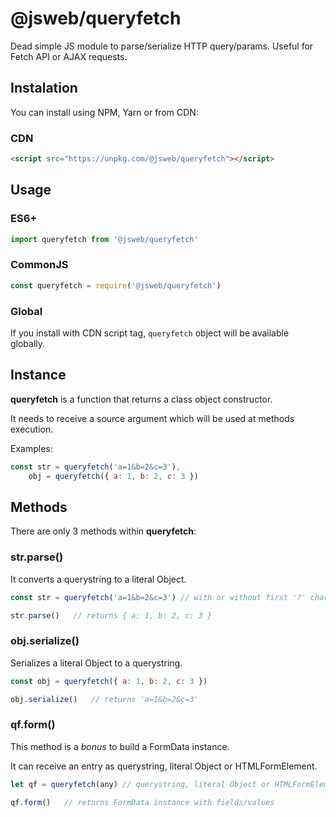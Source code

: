 # @jsweb/queryfetch

Dead simple JS module to parse/serialize HTTP query/params. Useful for Fetch API or AJAX requests.

## Instalation

You can install using NPM, Yarn or from CDN:

### CDN

```html
<script src="https://unpkg.com/@jsweb/queryfetch"></script>
```

## Usage

### ES6+

```javascript
import queryfetch from '@jsweb/queryfetch'
```

### CommonJS

```javascript
const queryfetch = require('@jsweb/queryfetch')
```

### Global

If you install with CDN script tag, `queryfetch` object will be available globally.

## Instance

**queryfetch** is a function that returns a class object constructor.

It needs to receive a source argument which will be used at methods execution.

Examples:

```javascript
const str = queryfetch('a=1&b=2&c=3'),
	obj = queryfetch({ a: 1, b: 2, c: 3 })
```

## Methods

There are only 3 methods within **queryfetch**:

### str.parse()

It converts a querystring to a literal Object.

```javascript
const str = queryfetch('a=1&b=2&c=3') // with or without first '?' char

str.parse()   // returns { a: 1, b: 2, c: 3 }
```

### obj.serialize()

Serializes a literal Object to a querystring.

```javascript
const obj = queryfetch({ a: 1, b: 2, c: 3 })

obj.serialize()   // returns 'a=1&b=2&c=3'
```

### qf.form()

This method is a *bonus* to build a FormData instance.

It can receive an entry as querystring, literal Object or HTMLFormElement.

```javascript
let qf = queryfetch(any) // querystring, literal Object or HTMLFormElement

qf.form()   // returns FormData instance with fields/values
```
